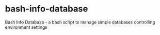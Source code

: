 # bash-info-database
Bash Info Database - a bash script to manage simple databases controlling environment settings
